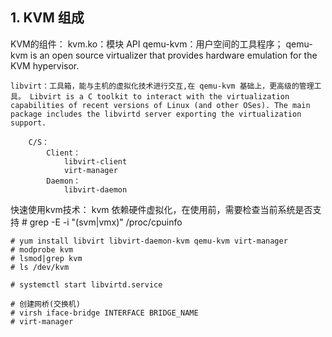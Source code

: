

## 1. KVM 组成
KVM的组件：
	kvm.ko：模块
		API
	qemu-kvm：用户空间的工具程序；
		qemu-kvm is an open source virtualizer that provides hardware emulation for the KVM hypervisor. 
	
	libvirt：工具箱，能与主机的虚拟化技术进行交互,在 qemu-kvm 基础上，更高级的管理工具。 Libvirt is a C toolkit to interact with the virtualization capabilities of recent versions of Linux (and other OSes). The main package includes the libvirtd server exporting the virtualization support.
	
		C/S：
			Client：
				libvirt-client
				virt-manager
			Daemon：
				libvirt-daemon
	
快速使用kvm技术：
	kvm 依赖硬件虚拟化，在使用前，需要检查当前系统是否支持
	# grep -E -i "(svm|vmx)" /proc/cpuinfo
	
	# yum install libvirt libvirt-daemon-kvm qemu-kvm virt-manager
	# modprobe kvm 
	# lsmod|grep kvm
	# ls /dev/kvm 

	# systemctl start libvirtd.service

	# 创建网桥(交换机)
	# virsh iface-bridge INTERFACE BRIDGE_NAME
	# virt-manager
